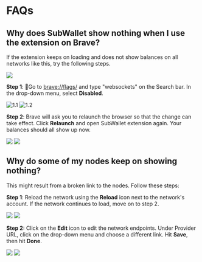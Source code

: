 # FAQs

## Why does SubWallet show nothing when I use the extension on Brave?

If the extension keeps on loading and does not show balances on all networks like this, try the following steps.

![](<../.gitbook/assets/Screen Shot 2022-04-20 at 11.56.48.png>)

**Step 1**: Go to [brave://flags/](brave://flags/) and type "websockets" on the Search bar. In the drop-down menu, select **Disabled**.&#x20;

![1.1](<../.gitbook/assets/Screen Shot 2022-04-20 at 12.01.28.png>) ![1.2](<../.gitbook/assets/Screen Shot 2022-04-20 at 12.02.29.png>)

**Step 2**: Brave will ask you to relaunch the browser so that the change can take effect. Click **Relaunch** and open SubWallet extension again. Your balances should all show up now.

![](<../.gitbook/assets/Screen Shot 2022-04-20 at 12.04.56.png>) ![](<../.gitbook/assets/Screen Shot 2022-04-20 at 12.07.41.png>)

## Why do some of my nodes keep on showing nothing?

This might result from a broken link to the nodes. Follow these steps:&#x20;

**Step 1**: Reload the network using the **Reload** icon next to the network's account. If the network continues to load, move on to step 2.

![](<../.gitbook/assets/Screen\_Shot\_2022-06-09\_at\_11.00.51 (3).png>) ![](<../.gitbook/assets/Screen Shot 2022-06-09 at 15.44.13.png>)

**Step 2:** Click on the **Edit** icon to edit the network endpoints. Under Provider URL, click on the drop-down menu and choose a different link. Hit **Save**, then hit **Done**.

![](<../.gitbook/assets/Screen Shot 2022-06-09 at 15.49.04.png>) ![](<../.gitbook/assets/Screen Shot 2022-06-09 at 15.49.59.png>)
